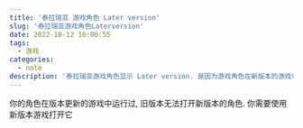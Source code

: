 ```yaml
---
title: '泰拉瑞亚 游戏角色 Later version'
slug: '泰拉瑞亚游戏角色Laterversion'
date: 2022-10-12 16:00:55
tags:
  - 游戏
categories:
  - note
description: '泰拉瑞亚游戏角色显示 Later version. 是因为游戏角色在新版本的游戏中运行过, 所以旧版本会显示这个'
---
```


你的角色在版本更新的游戏中运行过, 旧版本无法打开新版本的角色. 你需要使用新版本游戏打开它
